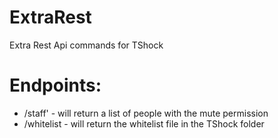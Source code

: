 ExtraRest
=========

Extra Rest Api commands for TShock


<h1>Endpoints:</h1>

* /staff'  - will return a list of people with the mute permission
* /whitelist  - will return the whitelist file in the TShock folder
